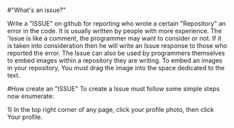 #"What's an issue?"

Write a "ISSUE" on github for reporting who wrote a certain "Repository" an error in the code. It is usually written by people with more experience. The 'Issue is like a comment, the programmer may want to consider or not. If it is taken into consideration then he will write an Issue response to those who reported the error.
The Issue can also be used by programmers themselves to embed images within a repository they are writing.
To embed an images in your repository, You must drag the image into the space dedicated to the text.

#How create an "ISSUE"
To create a Issue must follow some simple steps now enumerate:

<html>
<body>
1) In the top right corner of any page, click your profile photo, then click Your profile.
</body>
</html>
